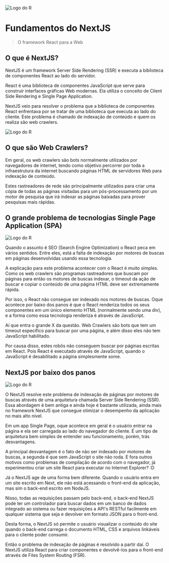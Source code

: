 ![Logo do R](https://www.iconfinder.com/icons/9118036/download/png/48)
# Fundamentos do NextJS
> O framework React para a Web
## O que é NextJS?
NextJS é um framework Server Side Rendering (SSR) e executa a biblioteca de componentes React ao lado do servidor.

React é uma biblioteca de componentes JavaScript que serve para construir interfaces gráficas Web modernas. Ela utiliza o conceito de Client Side Rendering e Single Page Application.

NextJS veio para resolver o problema que a biblioteca de componentes React enfrentava por se tratar de uma biblioteca que executa ao lado do cliente. Este problema é chamado de indexação de conteúdo e quem os realiza são web crawlers.

![Logo do R](https://neilpatel.com/wp-content/uploads/2019/10/web-crawler-no-marketing-digital.jpeg)

## O que são Web Crawlers?
Em geral, os web crawlers são bots normalmente utilizados por navegadores de internet, tendo como objetivo percorrer por toda a infraestrutura da internet buscando páginas HTML de servidores Web para indexação de conteúdo.

Estes rastreadores de rede são principalmente utilizados para criar uma cópia de todas as páginas visitadas para um pós-processamento por um motor de pesquisa que irá indexar as páginas baixadas para prover pesquisas mais rápidas.

## O grande problema de tecnologias Single Page Application (SPA)

![Logo do R](https://www.outsystems.com/-/media/images/root/glossary/what-is-single-page-application/single-page-application-01.jpg?updated=20220407113943)

Quando o assunto é SEO (Search Engine Optimization) o React peca em vários sentidos. Entre eles, está a falta de indexação por motores de buscas em páginas desenvolvidas usando essa tecnologia.

A explicação para este problema acontecer com o React é muito simples. Como os web crawlers são programas rastreadores que buscam por páginas para então os motores de buscas indexar, o timeout da ação de buscar e copiar o conteúdo de uma página HTML deve ser extremamente rápida.

Por isso, o React não consegue ser indexado nos motores de buscas. Oque acontece por baixo dos panos é que o React renderiza todos os seus componentes em um único elemento HTML (normalmente sendo uma div), e a forma como essa tecnologia renderiza é através de JavaScript.

Aí que entra o grande X da questão. Web Crawlers são bots que tem um timeout específico para buscar por uma página, e além disso eles não tem JavaScript habilitado.

Por causa disso, estes robôs não conseguem buscar por páginas escritas em React. Pois React é executado através de JavaScript, quando o JavaScript é desabilitado a página simplesmente some.

## NextJS por baixo dos panos

![Logo do R](https://www.ionos.co.uk/digitalguide/fileadmin/DigitalGuide/Screenshots_2022/Server-side-rendering-diagram.png)

O NextJS resolve este problema de indexação de páginas por motores de buscas através de uma arquitetura chamada Server Side Rendering (SSR). Essa abordagem é bem antiga e ainda hoje é bastante utilizada, ainda mais no framework NextJS que consegue otimizar o desempenho da aplicação no mais alto nível.

Em um app Single Page, oque acontece em geral é o usuário entrar na página e ela ser carregada ao lado do navegador do cliente. É um tipo de arquitetura bem simples de entender seu funcionamento, porém, trás desvantagens.

A principal desvantagem é o fato de não ser indexado por motores de buscas, a segunda é que sem JavaScript o site não roda. E fora outros motivos como problemas de compilação de acordo com o navegador, já experimentou criar um site React para executar no Internet Explorer? :D

Já o NextJS age de uma forma bem diferente. Quando o usuário entra em um site escrito em Next, ele não está acessando o front-end da aplicação, mas sim o back-end escrito em NodeJS.

Nisso, todas as requisições passam pelo back-end, o back-end NextJS pode ter um controlador para buscar dados em um banco de dados integrado ao sistema ou fazer requisições a API's RESTful facilmente em qualquer sistema que seja e devolver em formato JSON para o front-end.

Desta forma, o NextJS só permite o usuário visualizar o conteúdo do site quando o back-end carrega o documento HTML, CSS e arquivos linkáveis para o cliente poder consumir.

Então o problema de indexação de páginas é resolvido a partir daí. O NextJS utiliza React para criar componentes e devolvê-los para o front-end através de Files System Routing (FSR).

